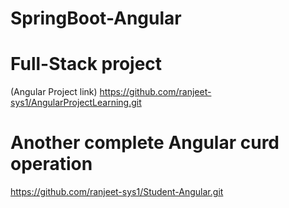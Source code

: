 # SpringBoot-Angular
# Full-Stack project
(Angular Project link)
https://github.com/ranjeet-sys1/AngularProjectLearning.git

# Another complete Angular curd operation
https://github.com/ranjeet-sys1/Student-Angular.git
